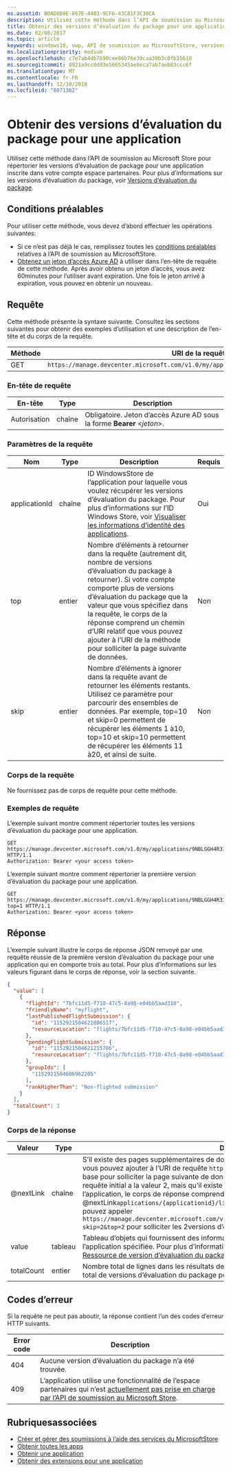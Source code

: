 ```yaml
---
ms.assetid: B0AD0B8E-867E-4403-9CF6-43C81F3C30CA
description: Utilisez cette méthode dans l’API de soumission au Microsoft Store pour récupérer des informations de version d’évaluation du package pour une application inscrite dans votre compte espace partenaires.
title: Obtenir des versions d’évaluation du package pour une application
ms.date: 02/08/2017
ms.topic: article
keywords: windows10, uwp, API de soumission au MicrosoftStore, versions d’évaluation, versions d’évaluation de package
ms.localizationpriority: medium
ms.openlocfilehash: c7e7ab4db7690cee86b76e39caa30b3c0fb25618
ms.sourcegitcommit: 8921a9cc0dd3e5665345ae8eca7ab7aeb83ccc6f
ms.translationtype: MT
ms.contentlocale: fr-FR
ms.lasthandoff: 12/10/2018
ms.locfileid: "8871362"
---
```

# <a name="get-package-flights-for-an-app"></a>Obtenir des versions d’évaluation du package pour une application

Utilisez cette méthode dans l’API de soumission au Microsoft Store pour répertorier les versions d’évaluation de package pour une application inscrite dans votre compte espace partenaires. Pour plus d’informations sur les versions d’évaluation du package, voir [Versions d’évaluation du package](https://msdn.microsoft.com/windows/uwp/publish/package-flights).

## <a name="prerequisites"></a>Conditions préalables

Pour utiliser cette méthode, vous devez d’abord effectuer les opérations suivantes:

* Si ce n’est pas déjà le cas, remplissez toutes les [conditions préalables](create-and-manage-submissions-using-windows-store-services.md#prerequisites) relatives à l’API de soumission au MicrosoftStore.
* [Obtenez un jeton d’accès Azure AD](create-and-manage-submissions-using-windows-store-services.md#obtain-an-azure-ad-access-token) à utiliser dans l’en-tête de requête de cette méthode. Après avoir obtenu un jeton d’accès, vous avez 60minutes pour l’utiliser avant expiration. Une fois le jeton arrivé à expiration, vous pouvez en obtenir un nouveau.

## <a name="request"></a>Requête

Cette méthode présente la syntaxe suivante. Consultez les sections suivantes pour obtenir des exemples d’utilisation et une description de l’en-tête et du corps de la requête.

| Méthode | URI de la requête                                                      |
|--------|------------------------------------------------------------------|
| GET    | ```https://manage.devcenter.microsoft.com/v1.0/my/applications/{applicationId}/listflights``` |


### <a name="request-header"></a>En-tête de requête

| En-tête        | Type   | Description                                                                 |
|---------------|--------|-----------------------------------------------------------------------------|
| Autorisation | chaîne | Obligatoire. Jeton d’accès Azure AD sous la forme **Bearer** &lt;*jeton*&gt;. |


### <a name="request-parameters"></a>Paramètres de la requête

|  Nom  |  Type  |  Description  |  Requis  |
|------|------|------|------|
|  applicationId  |  chaîne  |  ID WindowsStore de l’application pour laquelle vous voulez récupérer les versions d’évaluation du package. Pour plus d’informations sur l’ID Windows Store, voir [Visualiser les informations d’identité des applications](https://msdn.microsoft.com/windows/uwp/publish/view-app-identity-details).  |  Oui  |
|  top  |  entier  |  Nombre d’éléments à retourner dans la requête (autrement dit, nombre de versions d’évaluation du package à retourner). Si votre compte comporte plus de versions d’évaluation du package que la valeur que vous spécifiez dans la requête, le corps de la réponse comprend un chemin d’URI relatif que vous pouvez ajouter à l’URI de la méthode pour solliciter la page suivante de données.  |  Non  |
|  skip  |  entier  |  Nombre d’éléments à ignorer dans la requête avant de retourner les éléments restants. Utilisez ce paramètre pour parcourir des ensembles de données. Par exemple, top=10 et skip=0 permettent de récupérer les éléments 1 à10, top=10 et skip=10 permettent de récupérer les éléments 11 à20, et ainsi de suite.  |  Non  |


### <a name="request-body"></a>Corps de la requête

Ne fournissez pas de corps de requête pour cette méthode.

### <a name="request-examples"></a>Exemples de requête

L’exemple suivant montre comment répertorier toutes les versions d’évaluation du package pour une application.

```
GET https://manage.devcenter.microsoft.com/v1.0/my/applications/9NBLGGH4R315/listflights HTTP/1.1
Authorization: Bearer <your access token>
```

L’exemple suivant montre comment répertorier la première version d’évaluation du package pour une application.

```
GET https://manage.devcenter.microsoft.com/v1.0/my/applications/9NBLGGH4R315/listflights?top=1 HTTP/1.1
Authorization: Bearer <your access token>
```

## <a name="response"></a>Réponse

L’exemple suivant illustre le corps de réponse JSON renvoyé par une requête réussie de la première version d’évaluation du package pour une application qui en comporte trois au total. Pour plus d’informations sur les valeurs figurant dans le corps de réponse, voir la section suivante.

```json
{
  "value": [
    {
      "flightId": "7bfc11d5-f710-47c5-8a98-e04bb5aad310",
      "friendlyName": "myflight",
      "lastPublishedFlightSubmission": {
        "id": "1152921504621086517",
        "resourceLocation": "flights/7bfc11d5-f710-47c5-8a98-e04bb5aad310/submissions/1152921504621086517"
      },
      "pendingFlightSubmission": {
        "id": "1152921504621215786",
        "resourceLocation": "flights/7bfc11d5-f710-47c5-8a98-e04bb5aad310/submissions/1152921504621215786"
      },
      "groupIds": [
        "1152921504606962205"
      ],
      "rankHigherThan": "Non-flighted submission"
    }
  ],
  "totalCount": 3
}
```

### <a name="response-body"></a>Corps de la réponse

| Valeur      | Type   | Description       |
|------------|--------|---------------------|
| @nextLink  | chaîne | S’il existe des pages supplémentaires de données, cette chaîne contient un chemin relatif que vous pouvez ajouter à l’URI de requête ```https://manage.devcenter.microsoft.com/v1.0/my/``` de base pour solliciter la page suivante de données. Par exemple, si le paramètre *top* du corps de requête initial a la valeur 2, mais qu’il existe 4versions d’évaluation du package pour l’application, le corps de réponse comprendra une valeur @nextLink```applications/{applicationid}/listflights/?skip=2&top=2```, ce qui indique que vous pouvez appeler ```https://manage.devcenter.microsoft.com/v1.0/my/applications/{applicationid}/listflights/?skip=2&top=2``` pour solliciter les 2versions d’évaluation du package suivantes. |
| value      | tableau  | Tableau d’objets qui fournissent des informations sur les versions d’évaluation du package pour l’application spécifiée. Pour plus d’informations sur les données incluses dans chaque objet, voir [Ressource de version d’évaluation du package ](get-app-data.md#flight-object).               |
| totalCount | entier    | Nombre total de lignes dans les résultats de données pour la requête (autrement dit, nombre total de versions d’évaluation du package pour l’application spécifiée).   |


## <a name="error-codes"></a>Codes d’erreur

Si la requête ne peut pas aboutir, la réponse contient l’un des codes d’erreur HTTP suivants.

| Error code |  Description   |
|--------|------------------|
| 404  | Aucune version d’évaluation du package n’a été trouvée. |
| 409  | L’application utilise une fonctionnalité de l’espace partenaires qui n’est [actuellement pas prise en charge par l’API de soumission au Microsoft Store](create-and-manage-submissions-using-windows-store-services.md#not_supported).  |


## <a name="related-topics"></a>Rubriquesassociées

* [Créer et gérer des soumissions à l’aide des services du MicrosoftStore](create-and-manage-submissions-using-windows-store-services.md)
* [Obtenir toutes les apps](get-all-apps.md)
* [Obtenir une application](get-an-app.md)
* [Obtenir des extensions pour une application](get-add-ons-for-an-app.md)
